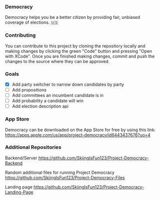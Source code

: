 ### Democracy

Democracy helps you be a better citizen by providing fair, unbiased coverage of elections. 🇺🇸

### Contributing
You can contribute to this project by cloning the repository locally and making changes by clicking the green "Code" button and pressing "Open with XCode". Once you are finished making changes, commit and push the changes to the source where they can be approved.

### Goals
- [X] Add party switcher to narrow down candidates by party
- [ ] Add propositions
- [ ] Add committees an incumbent candidate is in
- [ ] Add probability a candidate will win
- [ ] Add election description api

### App Store
Democracy can be downloaded on the App Store for free by using this link:
https://apps.apple.com/us/app/project-democracy/id6443437676?uo=4

### Additional Repositories
Backend/Server
https://github.com/SkiingIsFun123/Project-Democracy-Backend

Random additional files for running Project Democracy
https://github.com/SkiingIsFun123/Project-Democracy-Files

Landing page
https://github.com/SkiingIsFun123/Project-Democracy-Landing-Page
